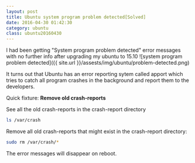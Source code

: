 ```yaml
---
layout: post
title: Ubuntu system program problem detected[Solved]
date: 2016-04-30 01:42:30
category: ubuntu
class: ubuntu20160430
---
```


I had been getting "System program problem detected" error messages with no further info after upgrading my ubuntu to 15.10
![system program problem detected]({{ site.url }}/assests/img/ubuntu/problem-detected.png)

It turns out that Ubuntu has an error reporting sytem called apport which tries to catch all program crashes in the background and report them to the developers.

Quick fixture: **Remove old crash-reports**

See all the old crash-reports in the crash-report directory

``` bash
ls /var/crash
```

Remove all old crash-reports that might exist in the crash-report directory:

``` bash
sudo rm /var/crash/*
```

The error messages will disappear on reboot.
